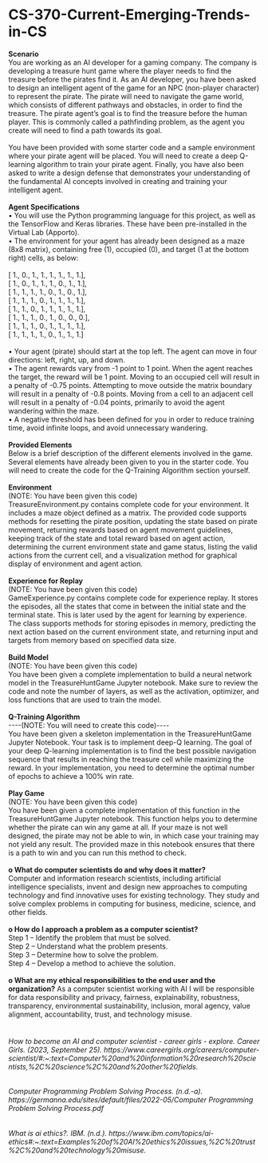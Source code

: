# CS-370-Current-Emerging-Trends-in-CS

<b>Scenario</b><br>
You are working as an AI developer for a gaming company. The company is developing a treasure hunt game where the player needs to find the treasure before the pirates find it. As an AI developer, you have been asked to design an intelligent agent of the game for an NPC (non-player character) to represent the pirate. The pirate will need to navigate the game world, which consists of different pathways and obstacles, in order to find the treasure. The pirate agent’s goal is to find the treasure before the human player. This is commonly called a pathfinding problem, as the agent you create will need to find a path towards its goal.<br><br>
You have been provided with some starter code and a sample environment where your pirate agent will be placed. You will need to create a deep Q-learning algorithm to train your pirate agent. Finally, you have also been asked to write a design defense that demonstrates your understanding of the fundamental AI concepts involved in creating and training your intelligent agent.<br><br>
<b>Agent Specifications</b><br>
• You will use the Python programming language for this project, as well as the TensorFlow and
Keras libraries. These have been pre-installed in the Virtual Lab (Apporto).<br>
• The environment for your agent has already been designed as a maze (8x8 matrix), containing
free (1), occupied (0), and target (1 at the bottom right) cells, as below:<br><br>
 [ 1., 0., 1., 1., 1., 1., 1., 1.],<br>
 [ 1., 0., 1., 1., 1., 0., 1., 1.],<br>
 [ 1., 1., 1., 1., 0., 1., 0., 1.],<br>
 [ 1., 1., 1., 0., 1., 1., 1., 1.],<br>
 [ 1., 1., 0., 1., 1., 1., 1., 1.],<br>
 [ 1., 1., 1., 0., 1., 0., 0., 0.],<br>
 [ 1., 1., 1., 0., 1., 1., 1., 1.],<br>
 [ 1., 1., 1., 1., 0., 1., 1., 1.]<br><br>
• Your agent (pirate) should start at the top left. The agent can move in four directions: left, right,
up, and down.<br>
• The agent rewards vary from -1 point to 1 point. When the agent reaches the target, the reward
will be 1 point. Moving to an occupied cell will result in a penalty of -0.75 points. Attempting to
move outside the matrix boundary will result in a penalty of -0.8 points. Moving from a cell to an
adjacent cell will result in a penalty of -0.04 points, primarily to avoid the agent wandering
within the maze.<br>
• A negative threshold has been defined for you in order to reduce training time, avoid infinite
loops, and avoid unnecessary wandering.<br><br>
<b>Provided Elements</b><br>
Below is a brief description of the different elements involved in the game. Several elements have
already been given to you in the starter code. You will need to create the code for the Q-Training
Algorithm section yourself.<br><br>
<b>Environment</b><br>
(NOTE: You have been given this code)<br>
TreasureEnvironment.py contains complete code for your environment. It includes a maze object
defined as a matrix. The provided code supports methods for resetting the pirate position, updating the
state based on pirate movement, returning rewards based on agent movement guidelines, keeping track
of the state and total reward based on agent action, determining the current environment state and
game status, listing the valid actions from the current cell, and a visualization method for graphical
display of environment and agent action.<br><br>
<b>Experience for Replay</b><br>
(NOTE: You have been given this code)<br>
GameExperience.py contains complete code for experience replay. It stores the episodes, all the states
that come in between the initial state and the terminal state. This is later used by the agent for learning
by experience. The class supports methods for storing episodes in memory, predicting the next action
based on the current environment state, and returning input and targets from memory based on
specified data size.<br><br>
<b>Build Model</b><br>
(NOTE: You have been given this code)<br>
You have been given a complete implementation to build a neural network model in the
TreasureHuntGame Jupyter notebook. Make sure to review the code and note the number of layers, as
well as the activation, optimizer, and loss functions that are used to train the model.<br><br>
<b>Q-Training Algorithm</b><br>
----(NOTE: You will need to create this code)----<br>
You have been given a skeleton implementation in the TreasureHuntGame Jupyter Notebook. Your task
is to implement deep-Q learning. The goal of your deep Q-learning implementation is to find the best
possible navigation sequence that results in reaching the treasure cell while maximizing the reward. In
your implementation, you need to determine the optimal number of epochs to achieve a 100% win rate.<br><br>
<b>Play Game</b><br>
(NOTE: You have been given this code)<br>
You have been given a complete implementation of this function in the TreasureHuntGame Jupyter
notebook. This function helps you to determine whether the pirate can win any game at all. If your maze
is not well designed, the pirate may not be able to win, in which case your training may not yield any
result. The provided maze in this notebook ensures that there is a path to win and you can run this
method to check.<br><br>
<b>o	What do computer scientists do and why does it matter?</b><br>
Computer and information research scientists, including artificial intelligence specialists, invent and design new approaches to computing technology and find innovative uses for existing technology. They study and solve complex problems in computing for business, medicine, science, and other fields.<br><br>
<b>o	How do I approach a problem as a computer scientist?</b><br>
Step 1 – Identify the problem that must be solved.<br> 
Step 2 – Understand what the problem presents.<br>
Step 3 – Determine how to solve the problem.<br>
Step 4 – Develop a method to achieve the solution.
<br><br>
<b>o	What are my ethical responsibilities to the end user and the organization?</b>
As a computer scientist working with AI I will be responsible for data responsibility and privacy, fairness, explainability, robustness, transparency, environmental sustainability, inclusion, moral agency, value alignment, accountability, trust, and technology misuse.
<br><br>

<h6><i>How to become an AI and computer scientist - career girls - explore. Career Girls. (2023, September 25). https://www.careergirls.org/careers/computer-scientist/#:~:text=Computer%20and%20information%20research%20scientists,%2C%20science%2C%20and%20other%20fields. </h6>
<h6>Computer Programming Problem Solving Process. (n.d.-a). https://germanna.edu/sites/default/files/2022-05/Computer Programming Problem Solving Process.pdf </h6>
<h6>What is ai ethics?. IBM. (n.d.). https://www.ibm.com/topics/ai-ethics#:~:text=Examples%20of%20AI%20ethics%20issues,%2C%20trust%2C%20and%20technology%20misuse. </h6>


